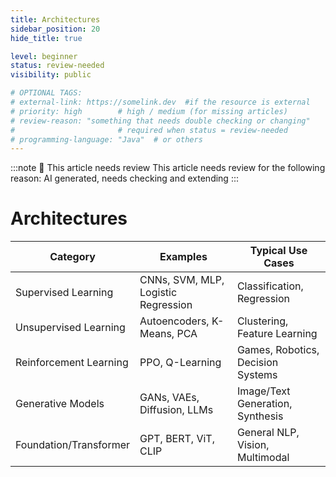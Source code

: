 ```yaml
---
title: Architectures
sidebar_position: 20
hide_title: true

level: beginner
status: review-needed
visibility: public

# OPTIONAL TAGS:
# external-link: https://somelink.dev  #if the resource is external
# priority: high        # high / medium (for missing articles)
# review-reason: "something that needs double checking or changing"
#                       # required when status = review-needed
# programming-language: "Java"  # or others
---
```


:::note 👀 This article needs review
This article needs review for the following reason: AI generated, needs checking and extending
:::

# Architectures

| Category               | Examples                            | Typical Use Cases                 |
| ---------------------- | ----------------------------------- | --------------------------------- |
| Supervised Learning    | CNNs, SVM, MLP, Logistic Regression | Classification, Regression        |
| Unsupervised Learning  | Autoencoders, K-Means, PCA          | Clustering, Feature Learning      |
| Reinforcement Learning | PPO, Q-Learning                     | Games, Robotics, Decision Systems |
| Generative Models      | GANs, VAEs, Diffusion, LLMs         | Image/Text Generation, Synthesis  |
| Foundation/Transformer | GPT, BERT, ViT, CLIP                | General NLP, Vision, Multimodal   |
